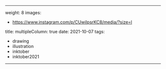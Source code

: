 
---
weight: 8
images:
- https://www.instagram.com/p/CUwiIpsrKC8/media/?size=l

title:
multipleColumn: true
date: 2021-10-07
tags:
- drawing
- illustration
- inktober
- inktober2021
---

